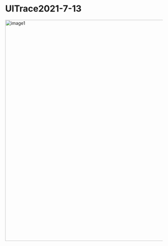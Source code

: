 # UITrace2021-7-13
<img width="709" alt="image1" src="https://user-images.githubusercontent.com/62702170/125384469-ee447300-e3d3-11eb-9d56-6ebd6d604987.png">
